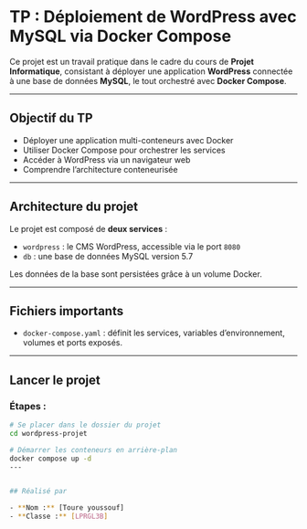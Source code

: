 # TP : Déploiement de WordPress avec MySQL via Docker Compose

Ce projet est un travail pratique dans le cadre du cours de **Projet Informatique**, consistant à déployer une application **WordPress** connectée à une base de données **MySQL**, le tout orchestré avec **Docker Compose**.

---

## Objectif du TP

- Déployer une application multi-conteneurs avec Docker
- Utiliser Docker Compose pour orchestrer les services
- Accéder à WordPress via un navigateur web
- Comprendre l’architecture conteneurisée

---

## Architecture du projet

Le projet est composé de **deux services** :
- `wordpress` : le CMS WordPress, accessible via le port `8080`
- `db` : une base de données MySQL version 5.7

Les données de la base sont persistées grâce à un volume Docker.

---

## Fichiers importants

- `docker-compose.yaml` : définit les services, variables d’environnement, volumes et ports exposés.

---

## Lancer le projet

### Étapes :

```bash
# Se placer dans le dossier du projet
cd wordpress-projet

# Démarrer les conteneurs en arrière-plan
docker compose up -d
---


## Réalisé par

- **Nom :** [Toure youssouf]
- **Classe :** [LPRGL3B]